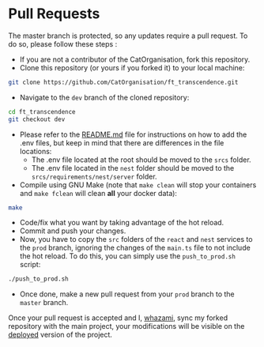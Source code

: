 # Pull Requests

The master branch is protected, so any updates require a pull request. To do so, please follow these steps :
* If you are not a contributor of the CatOrganisation, fork this repository.
* Clone this repository (or yours if you forked it) to your local machine:
```bash
git clone https://github.com/CatOrganisation/ft_transcendence.git
```
* Navigate to the `dev` branch of the cloned repository:
```bash
cd ft_transcendence
git checkout dev
```
* Please refer to the [README.md](README.md) file for instructions on how to add the .env files, but keep in mind that there are differences in the file locations:
	* The .env file located at the root should be moved to the `srcs` folder.
	* The .env file located in the `nest` folder should be moved to the `srcs/requirements/nest/server` folder.
* Compile using GNU Make (note that `make clean` will stop your containers and `make fclean` will clean **all** your docker data):
```bash
make
```
* Code/fix what you want by taking advantage of the hot reload.
* Commit and push your changes.
* Now, you have to copy the `src` folders of the `react` and `nest` services to the `prod` branch, ignoring the changes of the `main.ts` file to not include the hot reload. To do this, you can simply use the `push_to_prod.sh` script:
```bash
./push_to_prod.sh
```
* Once done, make a new pull request from your `prod` branch to the `master` branch.

Once your pull request is accepted and I, [whazami](https://github.com/whazami), sync my forked repository with the main project, your modifications will be visible on the [deployed](https://cat-pong.com) version of the project.
